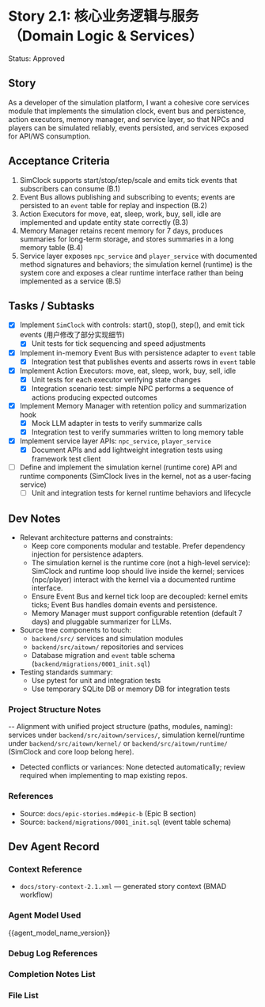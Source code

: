 # Story 2.1: 核心业务逻辑与服务（Domain Logic & Services）

Status: Approved

## Story

As a developer of the simulation platform,
I want a cohesive core services module that implements the simulation clock, event bus and persistence, action executors, memory manager, and service layer,
so that NPCs and players can be simulated reliably, events persisted, and services exposed for API/WS consumption.

## Acceptance Criteria

1. SimClock supports start/stop/step/scale and emits tick events that subscribers can consume (B.1)
2. Event Bus allows publishing and subscribing to events; events are persisted to an `event` table for replay and inspection (B.2)
3. Action Executors for move, eat, sleep, work, buy, sell, idle are implemented and update entity state correctly (B.3)
4. Memory Manager retains recent memory for 7 days, produces summaries for long-term storage, and stores summaries in a long memory table (B.4)
5. Service layer exposes `npc_service` and `player_service` with documented method signatures and behaviors; the simulation kernel (runtime) is the system core and exposes a clear runtime interface rather than being implemented as a service (B.5)

## Tasks / Subtasks

- [x] Implement `SimClock` with controls: start(), stop(), step(), and emit tick events (用户修改了部分实现细节)
  - [x] Unit tests for tick sequencing and speed adjustments
- [x] Implement in-memory Event Bus with persistence adapter to `event` table
  - [x] Integration test that publishes events and asserts rows in `event` table
- [x] Implement Action Executors: move, eat, sleep, work, buy, sell, idle
  - [x] Unit tests for each executor verifying state changes
  - [x] Integration scenario test: simple NPC performs a sequence of actions producing expected outcomes
- [x] Implement Memory Manager with retention policy and summarization hook
  - [x] Mock LLM adapter in tests to verify summarize calls
  - [x] Integration test to verify summaries written to long memory table
- [x] Implement service layer APIs: `npc_service`, `player_service`
  - [x] Document APIs and add lightweight integration tests using framework test client
- [ ] Define and implement the simulation kernel (runtime core) API and runtime components (SimClock lives in the kernel, not as a user-facing service)
  - [ ] Unit and integration tests for kernel runtime behaviors and lifecycle

## Dev Notes

- Relevant architecture patterns and constraints:
  - Keep core components modular and testable. Prefer dependency injection for persistence adapters.
  - The simulation kernel is the runtime core (not a high-level service): SimClock and runtime loop should live inside the kernel; services (npc/player) interact with the kernel via a documented runtime interface.
  - Ensure Event Bus and kernel tick loop are decoupled: kernel emits ticks; Event Bus handles domain events and persistence.
  - Memory Manager must support configurable retention (default 7 days) and pluggable summarizer for LLMs.
- Source tree components to touch:
  - `backend/src/` services and simulation modules
  - `backend/src/aitown/` repositories and services
  - Database migration and `event` table schema (`backend/migrations/0001_init.sql`)
- Testing standards summary:
  - Use pytest for unit and integration tests
  - Use temporary SQLite DB or memory DB for integration tests

### Project Structure Notes

-- Alignment with unified project structure (paths, modules, naming): services under `backend/src/aitown/services/`, simulation kernel/runtime under `backend/src/aitown/kernel/` or `backend/src/aitown/runtime/` (SimClock and core loop belong here).
- Detected conflicts or variances: None detected automatically; review required when implementing to map existing repos.

### References

- Source: `docs/epic-stories.md#epic-b` (Epic B section)
- Source: `backend/migrations/0001_init.sql` (event table schema)

## Dev Agent Record

### Context Reference

- `docs/story-context-2.1.xml` — generated story context (BMAD workflow)

### Agent Model Used

{{agent_model_name_version}}

### Debug Log References

### Completion Notes List

### File List
